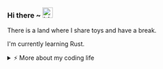 ### Hi there ~ <img src="https://user-images.githubusercontent.com/1303154/88677602-1635ba80-d120-11ea-84d8-d263ba5fc3c0.gif" width="24px" alt="hi">

There is a land where I share toys and have a break.

I'm currently learning Rust.

<details>
<summary>⚡️ More about my coding life</summary>
<br />

<!--START_SECTION:waka-->
![Code Time](http://img.shields.io/badge/Code%20Time-0%20secs-blue)

![Profile Views](http://img.shields.io/badge/Profile%20Views-0-blue)

**🐱 My GitHub Data** 

> 📦 398.0 kB Used in GitHub's Storage 
 > 
> 🏆 215 Contributions in the Year 2025
 > 
> 🚫 Not Opted to Hire
 > 
> 📜 14 Public Repositories 
 > 
> 🔑 16 Private Repositories 
 > 
**I'm an Early 🐤** 

```text
🌞 Morning                117 commits         █████░░░░░░░░░░░░░░░░░░░░   21.01 % 
🌆 Daytime                235 commits         ███████████░░░░░░░░░░░░░░   42.19 % 
🌃 Evening                159 commits         ███████░░░░░░░░░░░░░░░░░░   28.55 % 
🌙 Night                  46 commits          ██░░░░░░░░░░░░░░░░░░░░░░░   08.26 % 
```
📅 **I'm Most Productive on Friday** 

```text
Monday                   71 commits          ███░░░░░░░░░░░░░░░░░░░░░░   12.75 % 
Tuesday                  108 commits         █████░░░░░░░░░░░░░░░░░░░░   19.39 % 
Wednesday                81 commits          ████░░░░░░░░░░░░░░░░░░░░░   14.54 % 
Thursday                 91 commits          ████░░░░░░░░░░░░░░░░░░░░░   16.34 % 
Friday                   122 commits         █████░░░░░░░░░░░░░░░░░░░░   21.90 % 
Saturday                 48 commits          ██░░░░░░░░░░░░░░░░░░░░░░░   08.62 % 
Sunday                   36 commits          ██░░░░░░░░░░░░░░░░░░░░░░░   06.46 % 
```


📊 **This Week I Spent My Time On** 

```text
🕑︎ Time Zone: Asia/Shanghai

💬 Programming Languages: 
No Activity Tracked This Week

🔥 Editors: 
No Activity Tracked This Week

🐱‍💻 Projects: 
No Activity Tracked This Week

💻 Operating System: 
No Activity Tracked This Week
```

**I Mostly Code in Python** 

```text
Python                   7 repos             ██████░░░░░░░░░░░░░░░░░░░   25.00 % 
JavaScript               5 repos             ████░░░░░░░░░░░░░░░░░░░░░   17.86 % 
Rust                     3 repos             ███░░░░░░░░░░░░░░░░░░░░░░   10.71 % 
Shell                    2 repos             ██░░░░░░░░░░░░░░░░░░░░░░░   07.14 % 
Just                     1 repo              █░░░░░░░░░░░░░░░░░░░░░░░░   03.57 % 
```




 Last Updated on 27/10/2025 18:58:59 UTC
<!--END_SECTION:waka-->

![Top Langs](https://github-readme-stats.vercel.app/api/top-langs/?username=gitduk&layout=compact&hide=css,html)

![gitduk's github stats](https://github-readme-stats.vercel.app/api?username=gitduk&count_private=true&show_icons=true&theme=onedark)
</details>
